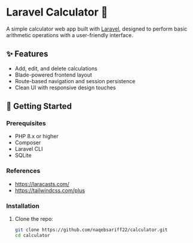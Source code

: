 # Laravel Calculator 🧮

A simple calculator web app built with [Laravel](https://laravel.com), designed to perform basic arithmetic operations with a user-friendly interface.

## ✨ Features

- Add, edit, and delete calculations
- Blade-powered frontend layout
- Route-based navigation and session persistence
- Clean UI with responsive design touches

## 🚀 Getting Started

### Prerequisites

- PHP 8.x or higher
- Composer
- Laravel CLI
- SQLite

### References

- https://laracasts.com/
- https://tailwindcss.com/plus

### Installation

1. Clone the repo:
   ```bash
   git clone https://github.com/naqebsariff22/calculator.git
   cd calculator
